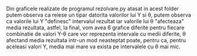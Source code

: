 Din graficele realizate de programul rezolvare.py atasat in acest folder putem observa ca reiese un tipar datorita valorilor lui Y si θ, putem observa ca valorile lui Y "definesc" intervalul rezultat iar valorile lui θ "afecteaza" media rezultata, astfel, la final, vom avea 6 grafice diferite pentru fiecare combinatie de valori Y-θ care vor reprezenta intervale cu medii diferite, θ afectand media rezultata intr-un mod neasteptat poate, pentru ca, pentru aceleasi valori Y, media mai mare va exista pe intervalele cu θ mai mic.